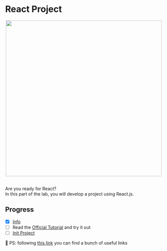 # React Project

<div align="center">
  <img src="https://icon-library.com/images/react-icon/react-icon-11.jpg" width="500">
</div>
<br/>

Are you ready for React?<br/>
In this part of the lab, you will develop a project using React.js. <br/>

## Progress

- [x] [Info](#frontend-lab)
- [ ] Read the [Official Tutorial](https://ru.reactjs.org/docs/getting-started.html) and try it out
- [ ] [Init Project](./init.md)

🔮 PS: following [this link](./materials/useful-links.md) you can find a bunch of useful links
